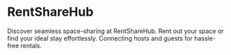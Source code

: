# RentShareHub
Discover seamless space-sharing at RentShareHub. Rent out your space or find your ideal stay effortlessly. Connecting hosts and guests for hassle-free rentals.
